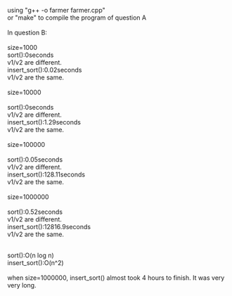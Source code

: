 using "g++ -o farmer farmer.cpp"<br>
or "make" to compile the program of question A<br>
<br>
In question B:<br>
<br>
size=1000<br>
sort():0seconds<br>
v1/v2 are different.<br>
insert_sort():0.02seconds<br>
v1/v2 are the same.<br>
<br>
size=10000<br>
<br>
sort():0seconds<br>
v1/v2 are different.<br>
insert_sort():1.29seconds<br>
v1/v2 are the same.<br>
<br>
size=100000<br>
<br>
sort():0.05seconds<br>
v1/v2 are different.<br>
insert_sort():128.11seconds<br>
v1/v2 are the same.<br>
<br>
size=1000000<br>
<br>
sort():0.52seconds<br>
v1/v2 are different.<br>
insert_sort():12816.9seconds<br>
v1/v2 are the same.<br>

<br>
sort():O(n log n)<br>
insert_sort():O(n^2)<br>
<br>
when size=1000000,
insert_sort() almost took 4 hours to finish.
It was very very long.
